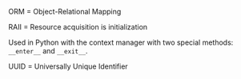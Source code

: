 ORM = Object-Relational Mapping 

RAII = Resource acquisition is initialization

Used in Python with the context manager with two special methods: `__enter__` and `__exit__`.

UUID = Universally Unique Identifier


